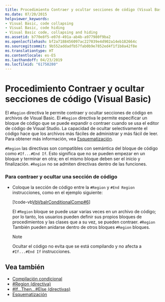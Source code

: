 ```yaml
---
title: Procedimiento Contraer y ocultar secciones de código (Visual Basic)
ms.date: 07/20/2015
helpviewer_keywords:
- Visual Basic, code collapsing
- Visual Basic, code hiding
- Visual Basic code, collapsing and hiding
ms.assetid: b770e8f5-e07d-491a-ab4b-a977980f9ba2
ms.openlocfilehash: bf2a7188456097ac227039e4d902a14eb182664c
ms.sourcegitcommit: 9b552addadfb57fab0b9e7852ed4f1f1b8a42f8e
ms.translationtype: HT
ms.contentlocale: es-ES
ms.lasthandoff: 04/23/2019
ms.locfileid: "61758280"
---
```

# <a name="how-to-collapse-and-hide-sections-of-code-visual-basic"></a>Procedimiento Contraer y ocultar secciones de código (Visual Basic)
El `#Region` directiva le permite contraer y ocultar secciones de código en archivos de Visual Basic. El `#Region` directiva le permite especificar un bloque de código que se puede expandir o contraer cuando se usa el editor de código de Visual Studio. La capacidad de ocultar selectivamente el código hace que los archivos más fáciles de administrar y más fácil de leer. Para obtener más información, vea [Esquematización](/visualstudio/ide/outlining).  
  
 `#Region` las directivas son compatibles con semántica del bloque de código como `#If...#End If`. Esto significa que no se pueden empezar en un bloque y terminar en otra; en el mismo bloque deben ser el inicio y finalización. `#Region` no se admiten directivas dentro de las funciones.  
  
### <a name="to-collapse-and-hide-a-section-of-code"></a>Para contraer y ocultar una sección de código  
  
- Coloque la sección de código entre la `#Region` y `#End Region` instrucciones, como en el ejemplo siguiente:  
  
     [!code-vb[VbVbalrConditionalComp#6](~/samples/snippets/visualbasic/VS_Snippets_VBCSharp/VbVbalrConditionalComp/VB/Class1.vb#6)]  
  
     El `#Region` bloque se puede usar varias veces en un archivo de código; por lo tanto, los usuarios pueden definir sus propios bloques de procedimientos y las clases que a su vez, se pueden contraer. `#Region` También pueden anidarse dentro de otros bloques `#Region` bloques.  
  
    > [!NOTE]
    >  Ocultar el código no evita que se está compilando y no afecta a `#If...#End If` instrucciones.  
  
## <a name="see-also"></a>Vea también

- [Compilación condicional](../../../visual-basic/programming-guide/program-structure/conditional-compilation.md)
- [#Region (directiva)](../../../visual-basic/language-reference/directives/region-directive.md)
- [#If...Then...#Else (directivas)](../../../visual-basic/language-reference/directives/if-then-else-directives.md)
- [Esquematización](/visualstudio/ide/outlining)
